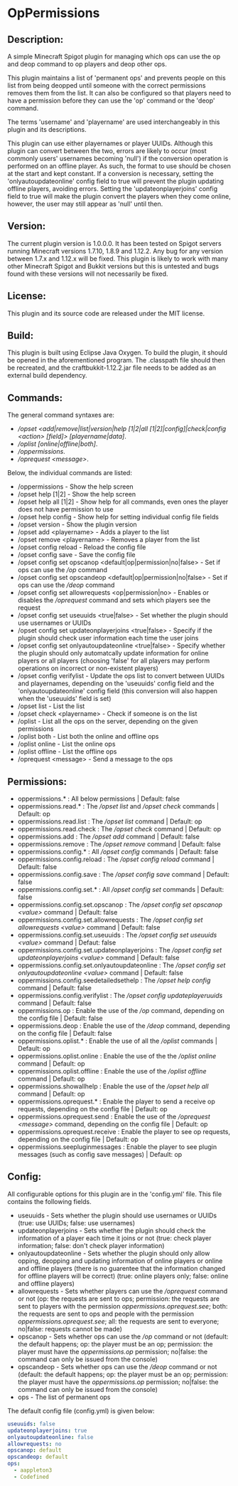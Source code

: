 # OpPermissions
## Description: 
A simple Minecraft Spigot plugin for managing which ops can use the op and deop command to op players and deop other ops. 

This plugin maintains a list of 'permanent ops' and prevents people on this list from being deopped until someone with the correct permissions removes them from the list. It can also be configured so that players need to have a permission before they can use the 'op' command or the 'deop' command. 

The terms 'username' and 'playername' are used interchangeably in this plugin and its descriptions. 

This plugin can use either playernames or player UUIDs. Although this plugin can convert between the two, errors are likely to occur (most commonly users' usernames becoming 'null') if the conversion operation is performed on an offline player. As such, the format to use should be chosen at the start and kept constant. If a conversion is necessary, setting the 'onlyautoupdateonline' config field to true will prevent the plugin updating offline players, avoiding errors. Setting the 'updateonplayerjoins' config field to true will make the plugin convert the players when they come online, however, the user may still appear as 'null' until then. 

## Version:
The current plugin version is 1.0.0.0. It has been tested on Spigot servers running Minecraft versions 1.7.10, 1.8.9 and 1.12.2. Any bug for any version between 1.7.x and 1.12.x will be fixed. This plugin is likely to work with many other Minecraft Spigot and Bukkit versions but this is untested and bugs found with these versions will not necessarily be fixed. 

## License: 
This plugin and its source code are released under the MIT license. 

## Build: 
This plugin is built using Eclipse Java Oxygen. To build the plugin, it should be opened in the aforementioned program. The .classpath file should then be recreated, and the craftbukkit-1.12.2.jar file needs to be added as an external build dependency. 

## Commands: 
The general command syntaxes are: 
 - */opset &lt;add|remove|list|version|help [1|2|all [1|2]|config]|check|config &lt;action&gt; [field]&gt; [playername|data]*. 
 - */oplist [online|offline|both]*. 
 - */oppermissions*. 
 - */oprequest &lt;message&gt;*. 
 
Below, the individual commands are listed: 
 - /oppermissions - Show the help screen 
 - /opset help [1|2] - Show the help screen 
 - /opset help all [1|2] - Show help for all commands, even ones the player does not have permission to use 
 - /opset help config - Show help for setting individual config file fields 
 - /opset version - Show the plugin version 
 - /opset add &lt;playername&gt; - Adds a player to the list 
 - /opset remove &lt;playername&gt; - Removes a player from the list 
 - /opset config reload - Reload the config file 
 - /opset config save - Save the config file 
 - /opset config set opscanop &lt;default|op|permission|no|false&gt; - Set if ops can use the */op* command 
 - /opset config set opscandeop &lt;default|op|permission|no|false&gt; - Set if ops can use the */deop* command 
 - /opset config set allowrequests &lt;op|permission|no&gt; - Enables or disables the */oprequest* command and sets which players see the request
 - /opset config set useuuids &lt;true|false&gt; - Set whether the plugin should use usernames or UUIDs 
 - /opset config set updateonplayerjoins &lt;true|false&gt; - Specify if the plugin should check user information each time the user joins 
 - /opset config set onlyautoupdateonline &lt;true|false&gt; - Specify whether the plugin should only automatcally update information for online players or all players (choosing 'false' for all players may perform operations on incorrect or non-existent players) 
 - /opset config verifylist - Update the ops list to convert between UUIDs and playernames, depending on the 'useuuids' config field and the 'onlyautoupdateonline' config field (this conversion will also happen when the 'useuuids' field is set) 
 - /opset list - List the list 
 - /opset check &lt;playername&gt; - Check if someone is on the list 
 - /oplist - List all the ops on the server, depending on the given permissions 
 - /oplist both - List both the online and offline ops 
 - /oplist online - List the online ops 
 - /oplist offline - List the offline ops 
 - /oprequest &lt;message&gt; - Send a message to the ops 
  
## Permissions: 
 - oppermissions.* : All below permissions | Default: false 
 - oppermissions.read.* : The */opset list* and */opset check* commands | Default: op 
 - oppermissions.read.list : The */opset list* command | Default: op 
 - oppermissions.read.check : The */opset check* command | Default: op 
 - oppermissions.add : The */opset add* command | Default: false 
 - oppermissions.remove : The */opset remove* command | Default: false 
 - oppermissions.config.* : All */opset config* commands | Default: false 
 - oppermissions.config.reload : The */opset config reload* command | Default: false 
 - oppermissions.config.save : The */opset config save* command | Default: false 
 - oppermissions.config.set.* : All */opset config set* commands | Default: false 
 - oppermissions.config.set.opscanop : The */opset config set opscanop &lt;value&gt;* command | Default: false 
 - oppermissions.config.set.allowrequests : The */opset config set allowrequests &lt;value&gt;* command | Default: false 
 - oppermissions.config.set.useuuids : The */opset config set useuuids &lt;value&gt;* command | Defaut: false 
 - oppermissions.config.set.updateonplayerjoins : The */opset config set updateonplayerjoins &lt;value&gt;* command | Default: false 
 - oppermissions.config.set.onlyautoupdateonline : The */opset config set onlyautoupdateonline &lt;value&gt;* command | Default: false
 - oppermissions.config.seedetailedsethelp : The */opset help config* command | Default: false 
 - oppermissions.config.verifylist : The */opset config updateplayeruuids* command | Default: false 
 - oppermissions.op : Enable the use of the */op* command, depending on the config file | Default: false 
 - oppermissions.deop : Enable the use of the */deop* command, depending on the config file | Default: false 
 - oppermissions.oplist.* : Enable the use of all the */oplist* commands | Default: op 
 - oppermissions.oplist.online : Enable the use of the the */oplist online* command | Default: op 
 - oppermissions.oplist.offline : Enable the use of the */oplist offline* command | Default: op 
 - oppermissions.showallhelp : Enable the use of the */opset help all* command | Default: op 
 - oppermissions.oprequest.* : Enable the player to send a receive op requests, depending on the config file | Default: op 
 - oppermissions.oprequest.send : Enable the use of the */oprequest &lt;message&gt;* command, depending on the config file | Default: op 
 - oppermissions.oprequest.receive : Enable the player to see op requests, depending on the config file | Default: op 
 - oppermissions.seepluginmessages : Enable the player to see plugin messages (such as config save messages) | Default: op 

## Config: 
All configurable options for this plugin are in the 'config.yml' file. This file contains the following fields.  
 - useuuids - Sets whether the plugin should use usernames or UUIDs (true: use UUIDs; false: use usernames) 
 - updateonplayerjoins - Sets whether the plugin should check the information of a player each time it joins or not (true: check player information; false: don't check player information) 
 - onlyautoupdateonline - Sets whether the plugin should only allow opping, deopping and updating information of online players or online and offline players (there is no guarentee that the information changed for offline players will be correct) (true: online players only; false: online and offline players) 
 - allowrequests - Sets whether players can use the */oprequest* command or not (op: the requests are sent to ops; permission: the requests are sent to players with the permission *oppermissions.oprequest.see*; both: the requests are sent to ops and people with the permission *oppermissions.oprequest.see*; all: the requests are sent to everyone; no|false: requests cannot be made)  
 - opscanop - Sets whether ops can use the */op* command or not (default: the default happens; op: the player must be an op; permission: the player must have the *oppermissions.op* permission; no|false: the command can only be issued from the console)
 - opscandeop - Sets whether ops can use the */deop* command or not (default: the default happens; op: the player must be an op; permission: the player must have the *oppermissions.op* permission; no|false: the command can only be issued from the console)
 - ops - The list of permanent ops 

The default config file (config.yml) is given below: 
```YAML
useuuids: false
updateonplayerjoins: true
onlyautoupdateonline: false
allowrequests: no
opscanop: default
opscandeop: default
ops: 
  - aappleton3 
  - Codefined
```



